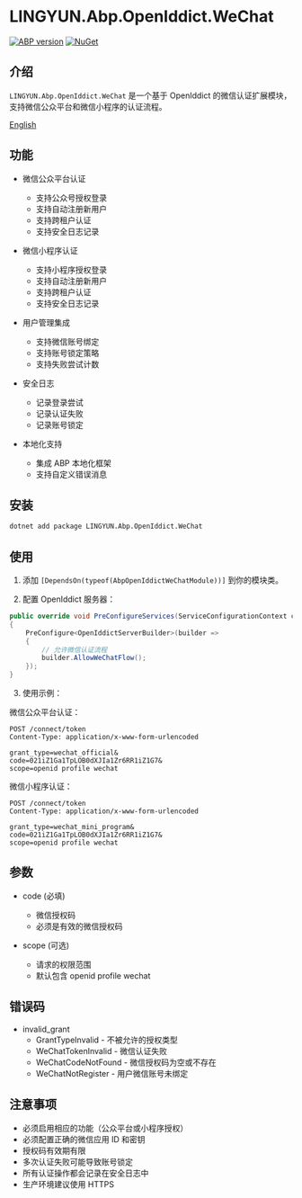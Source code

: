# LINGYUN.Abp.OpenIddict.WeChat

[![ABP version](https://img.shields.io/badge/dynamic/xml?style=flat-square&color=yellow&label=abp&query=%2F%2FProject%2FPropertyGroup%2FAbpVersion&url=https%3A%2F%2Fraw.githubusercontent.com%2Fcolinin%2Fabp-next-admin%2Fmaster%2Faspnet-core%2Fmodules%2FopenIddict%2FLINGYUN.Abp.OpenIddict.WeChat%2FLINGYUN.Abp.OpenIddict.WeChat.csproj)](https://abp.io)
[![NuGet](https://img.shields.io/nuget/v/LINGYUN.Abp.OpenIddict.WeChat.svg?style=flat-square)](https://www.nuget.org/packages/LINGYUN.Abp.OpenIddict.WeChat)

## 介绍

`LINGYUN.Abp.OpenIddict.WeChat` 是一个基于 OpenIddict 的微信认证扩展模块，支持微信公众平台和微信小程序的认证流程。

[English](./README.EN.md)

## 功能

* 微信公众平台认证
  * 支持公众号授权登录
  * 支持自动注册新用户
  * 支持跨租户认证
  * 支持安全日志记录

* 微信小程序认证
  * 支持小程序授权登录
  * 支持自动注册新用户
  * 支持跨租户认证
  * 支持安全日志记录

* 用户管理集成
  * 支持微信账号绑定
  * 支持账号锁定策略
  * 支持失败尝试计数

* 安全日志
  * 记录登录尝试
  * 记录认证失败
  * 记录账号锁定

* 本地化支持
  * 集成 ABP 本地化框架
  * 支持自定义错误消息

## 安装

```bash
dotnet add package LINGYUN.Abp.OpenIddict.WeChat
```

## 使用

1. 添加 `[DependsOn(typeof(AbpOpenIddictWeChatModule))]` 到你的模块类。

2. 配置 OpenIddict 服务器：

```csharp
public override void PreConfigureServices(ServiceConfigurationContext context)
{
    PreConfigure<OpenIddictServerBuilder>(builder =>
    {
        // 允许微信认证流程
        builder.AllowWeChatFlow();
    });
}
```

3. 使用示例：

微信公众平台认证：
```http
POST /connect/token
Content-Type: application/x-www-form-urlencoded

grant_type=wechat_official&
code=021iZ1Ga1TpLOB0dXJIa1Zr6RR1iZ1G7&
scope=openid profile wechat
```

微信小程序认证：
```http
POST /connect/token
Content-Type: application/x-www-form-urlencoded

grant_type=wechat_mini_program&
code=021iZ1Ga1TpLOB0dXJIa1Zr6RR1iZ1G7&
scope=openid profile wechat
```

## 参数

* code (必填)
  * 微信授权码
  * 必须是有效的微信授权码

* scope (可选)
  * 请求的权限范围
  * 默认包含 openid profile wechat

## 错误码

* invalid_grant
  * GrantTypeInvalid - 不被允许的授权类型
  * WeChatTokenInvalid - 微信认证失败
  * WeChatCodeNotFound - 微信授权码为空或不存在
  * WeChatNotRegister - 用户微信账号未绑定

## 注意事项

* 必须启用相应的功能（公众平台或小程序授权）
* 必须配置正确的微信应用 ID 和密钥
* 授权码有效期有限
* 多次认证失败可能导致账号锁定
* 所有认证操作都会记录在安全日志中
* 生产环境建议使用 HTTPS
